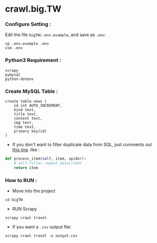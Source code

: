 # crawl.big.TW

### Configure Setting : 
Edit the file `bigTW/.env.example`, and save as `.env`.
```
cp .env.example .env
vim .env
```

### Python3 Requirement :
```
scrapy
pymysql
python-dotenv
```

### Create MySQL Table :
```
create table news (
    id int AUTO_INCREMENT, 
    kind text,
    title text,
    content text,
    img text,
    time text, 
    primary key(id)
)
```

* If you don't want to filter duplicate data from SQL, just comments out [this line](https://github.com/plusoneee/crawl.big.TW/blob/master/bigTW/pipelines.py#L35). like :

```python
def process_item(self, item, spider):
    # self.filter_repeat_data(item)
    return item
```

### How to RUN :
* Move into the project
```
cd bigTW
```
* RUN Scrapy 
```
scrapy crawl travel
```
* If you want a `.csv` output file:
```
scrapy crawl travel -o output.csv
```
